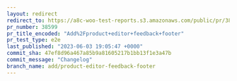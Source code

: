 ```yaml
---
layout: redirect
redirect_to: https://a8c-woo-test-reports.s3.amazonaws.com/public/pr/38599/e2e/index.html
pr_number: 38599
pr_title_encoded: "Add%2Fproduct+editor+feedback+footer"
pr_test_type: e2e
last_published: "2023-06-03 19:05:47 +0000"
commit_sha: 47ef8d96a467a85b9a81605217b1bb13f1e3a47b
commit_message: "Changelog"
branch_name: add/product-editor-feedback-footer
---
```

